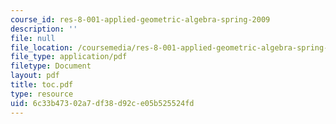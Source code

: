```yaml
---
course_id: res-8-001-applied-geometric-algebra-spring-2009
description: ''
file: null
file_location: /coursemedia/res-8-001-applied-geometric-algebra-spring-2009/6c33b47302a7df38d92ce05b525524fd_toc.pdf
file_type: application/pdf
filetype: Document
layout: pdf
title: toc.pdf
type: resource
uid: 6c33b473-02a7-df38-d92c-e05b525524fd
---
```

